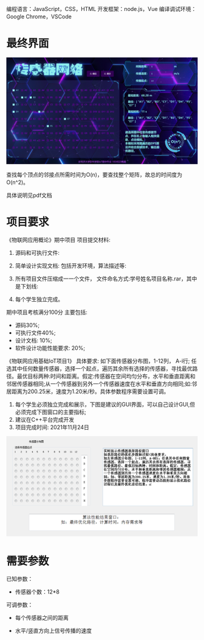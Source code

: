 编程语言：JavaScript，CSS，HTML 
开发框架：node.js，Vue 
编译调试环境：Google Chrome，VSCode

# 最终界面

![image-20211116212901908](README.assets/image-20211116212901908.png)



查找每个顶点的邻接点所需时间为O(n)，要查找整个矩阵，故总的时间度为O(n^2)。 

具体说明见pdf文档

# 项目要求

《物联网应用概论》期中项目
项目提交材料: 

1. 源码和可执行文件: 

2. 简单设计实现文档: 包括开发环境，算法描述等: 

3. 所有项目文件压缩成一一个文件， 文件命名方式:学号姓名项目名称.rar，其中是下划线: 

4. 每个学生独立完成。

期中项且考核满分100分
主要包括:

- 源码30%;
- 可执行文件40%;
- 设计文档: 10%; 
- 软件设计功能性能要求: 20%; 



《物联网应用基础IoT项目1》
具体要求:
如下面传感器分布图，1-12列， A-i行; 任选其中任何数量传感器，选择一个起点，遍历其余所有选择的传感器，寻找最优路径。最优目标两种:时间和距离。假定:传感器在空间均匀分布，水平和垂直距离和邻居传感器相同;从一个传感器到另外一个传感器速度在水平和垂直方向相同;如:邻居距离为200.25米，速度为1.20米/秒。具体参数程序需要设置可调。

1. 每个学生必须独立完成和展示，下图是建议的GUI界面，可以自己设计GUI,但必须完成下图窗口的主要指标;
2. 建议在C++平台完成开发
3. 项目完成时间: 2021年11月24日

![image-20211027120813655](README.assets/image-20211027120813655.png)



# 需要参数

已知参数：

- 传感器个数：12*8

可调参数：

- 每个传感器之间的距离

- 水平/竖直方向上信号传播的速度


